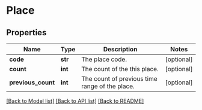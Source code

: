 # Place

## Properties
Name | Type | Description | Notes
------------ | ------------- | ------------- | -------------
**code** | **str** | The place code. | [optional] 
**count** | **int** | The count of the this place. | [optional] 
**previous_count** | **int** | The count of previous time range of the place. | [optional] 

[[Back to Model list]](../README.md#documentation-for-models) [[Back to API list]](../README.md#documentation-for-api-endpoints) [[Back to README]](../README.md)

